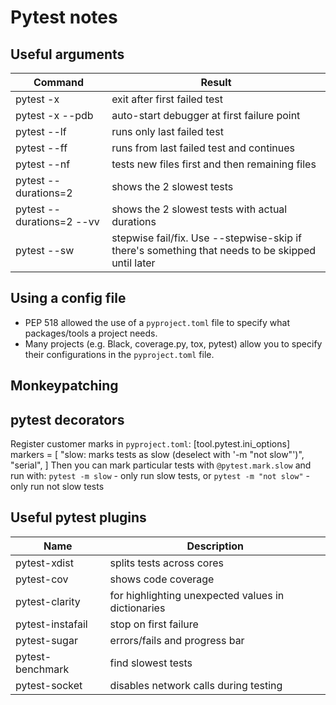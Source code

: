 # Pytest notes

## Useful arguments
Command | Result
------------ | -------------
pytest -x | exit after first failed test
pytest -x --pdb | auto-start debugger at first failure point
pytest --lf	| runs only last failed test
pytest --ff | runs from last failed test and continues
pytest --nf | tests new files first and then remaining files
pytest --durations=2 | shows the 2 slowest tests
pytest --durations=2 --vv | shows the 2 slowest tests with actual durations
pytest --sw | stepwise fail/fix. Use --stepwise-skip if there's something that needs to be skipped until later


## Using a config file
* PEP 518 allowed the use of a `pyproject.toml` file to specify what packages/tools a project needs.
* Many projects (e.g. Black, coverage.py, tox, pytest) allow you to specify their configurations in the `pyproject.toml` file.

## Monkeypatching

## pytest decorators
Register customer marks in `pyproject.toml`:
    [tool.pytest.ini_options]
    markers = [
        "slow: marks tests as slow (deselect with '-m \"not slow\"')",
        "serial",
    ]
Then you can mark particular tests with `@pytest.mark.slow` and run with:
`pytest -m slow` - only run slow tests, or
`pytest -m "not slow"` - only run not slow tests

## Useful pytest plugins
Name | Description
------------ | -------------
pytest-xdist | splits tests across cores
pytest-cov | shows code coverage
pytest-clarity | for highlighting unexpected values in dictionaries
pytest-instafail | stop on first failure
pytest-sugar | errors/fails and progress bar
pytest-benchmark | find slowest tests
pytest-socket | disables network calls during testing